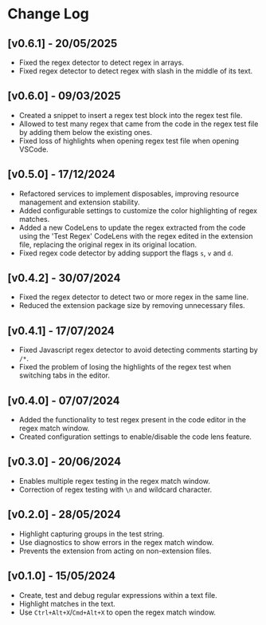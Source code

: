 # Change Log

## [v0.6.1] - 20/05/2025

- Fixed the regex detector to detect regex in arrays.
- Fixed regex detector to detect regex with slash in the middle of its text.

## [v0.6.0] - 09/03/2025

- Created a snippet to insert a regex test block into the regex test file.
- Allowed to test many regex that came from the code in the regex test file by adding them below the existing ones.
- Fixed loss of highlights when opening regex test file when opening VSCode.

## [v0.5.0] - 17/12/2024

- Refactored services to implement disposables, improving resource management and extension stability.
- Added configurable settings to customize the color highlighting of regex matches.
- Added a new CodeLens to update the regex extracted from the code using the 'Test Regex' CodeLens with the regex edited in the extension file, replacing the original regex in its original location.
- Fixed regex code detector by adding support the flags `s`, `v` and `d`.

## [v0.4.2] - 30/07/2024

- Fixed the regex detector to detect two or more regex in the same line.
- Reduced the extension package size by removing unnecessary files.

## [v0.4.1] - 17/07/2024

- Fixed Javascript regex detector to avoid detecting comments starting by `/*`.
- Fixed the problem of losing the highlights of the regex test when switching tabs in the editor.

## [v0.4.0] - 07/07/2024

- Added the functionality to test regex present in the code editor in the regex match window.
- Created configuration settings to enable/disable the code lens feature.

## [v0.3.0] - 20/06/2024

- Enables multiple regex testing in the regex match window.
- Correction of regex testing with `\n` and wildcard character.

## [v0.2.0] - 28/05/2024

- Highlight capturing groups in the test string.
- Use diagnostics to show errors in the regex match window.
- Prevents the extension from acting on non-extension files.

## [v0.1.0] - 15/05/2024

- Create, test and debug regular expressions within a text file.
- Highlight matches in the text.
- Use `Ctrl+Alt+X`/`Cmd+Alt+X` to open the regex match window.
